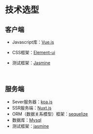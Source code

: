 # 技术选型

## 客户端

- Javascript库：[Vue.js](http://element-cn.eleme.io/#/zh-CN/guide/design)

- CSS框架：[Element-ui](http://element-cn.eleme.io/#/zh-CN/guide/design)
- 测试框架：[Jasmine](https://jasmine.github.io/pages/getting_started.html)


  ​

## 服务端

- Sever服务器：[koa.js](https://expressjs.com/en/starter/installing.html)
- SSR服务端：[Nuxt.js](https://zh.nuxtjs.org/)
- ORM（数据关系模型）框架：[sequelize](http://docs.sequelizejs.com/)
- 数据库：[Mysql](https://www.mysql.com/)
- 测试框架：[jasmine](https://jasmine.github.io/pages/getting_started.html)


